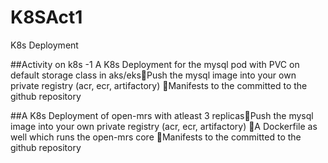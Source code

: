 # K8SAct1
K8s Deployment

##Activity on k8s -1
A K8s Deployment for the mysql pod with PVC on default 
storage class in aks/eksPush the mysql image into your own private registry (acr, ecr, artifactory)
Manifests to the committed to the github repository



##A K8s Deployment of open-mrs with atleast 3 replicasPush the mysql image into your own private registry (acr, ecr, artifactory)
A Dockerfile as well which runs the open-mrs core
Manifests to the committed to the github repository


